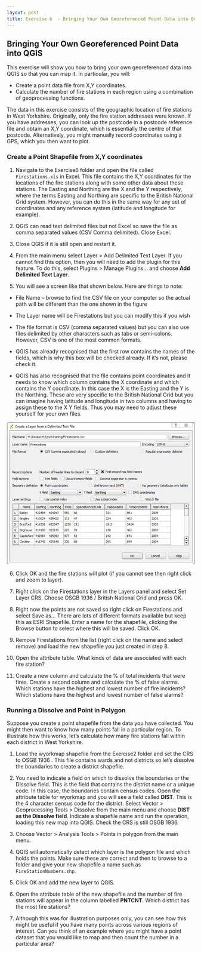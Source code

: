 ```yaml
---
layout: post
title: Exercise 6  - Bringing Your Own Georeferenced Point Data into QGIS
---
```


## Bringing Your Own Georeferenced Point Data into QGIS
This exercise will show you how to bring your own georeferenced data into QGIS so that you can map it. In particular, you will:

- Create a point data file from X,Y coordinates.
- Calculate the number of fire stations in each region using a combination of geoprocessing functions.

The data in this exercise consists of the geographic location of fire stations in West Yorkshire. Originally, only the fire station addresses were known. If you have addresses, you can look up the postcode in a postcode reference file and obtain an X,Y coordinate, which is essentially the centre of that postcode. Alternatively, you might manually record coordinates using a GPS, which you then want to plot.

### Create a Point Shapefile from X,Y coordinates
1. Navigate to the Exercise6 folder and open the file called `Firestations.xls` in Excel. This file contains the X,Y coordinates for the locations of the fire stations along with some other data about these stations. The Easting and Northing are the X and the Y respectively, where the terms Easting and Northing are specific to the British National Grid system. However, you can do this in the same way for any set of coordinates and any reference system (latitude and longitude for example).

2. QGIS can read text delimited files but not Excel so save the file as comma separated values (CSV Comma delimited). Close Excel.

3. Close QGIS if it is still open and restart it.

4. From the main menu select Layer > Add Delimited Text Layer. If you cannot find this option, then you will need to add the plugin for this feature. To do this, select Plugins > Manage Plugins… and choose **Add Delimited Text Layer**.

5. You will see a screen like that shown below. Here are things to note:

  - File Name – browse to find the CSV file on your computer so the actual path will be different than the one shown in the figure

  - The Layer name will be Firestations but you can modify this if you wish


  - The file format is CSV (comma separated values) but you can also use files delimited by other characters such as tabs or semi-colons. However, CSV is one of the most common formats.
  
  - QGIS has already recognised that the first row contains the names of the fields, which is why this box will be checked already. If it’s not, please check it.
  
  - QGIS has also recognised that the file contains point coordinates and it needs to know which column contains the X coordinate and which contains the Y coordinate. In this case the X is the Easting and the Y is the Northing. These are very specific to the British National Grid but you can imagine having latitude and longitude in two columns and having to assign these to the X Y fields. Thus you may need to adjust these yourself for your own files.

![alt text](/img/fig6-1.png)

6. Click OK and the fire stations will plot (if you cannot see then right click and zoom to layer).

7. Right click on the Firestations layer in the Layers panel and select Set Layer CRS. Choose OSGB 1936 / British National Grid and press OK.

8. Right now the points are not saved so right click on Firestations and select Save as… There are lots of different formats available but keep this as ESRI Shapefile. Enter a name for the shapefile, clicking the Browse button to select where this will be saved. Click OK.

9. Remove Firestations from the list (right click on the name and select remove) and load the new shapefile you just created in step 8.

10. Open the attribute table. What kinds of data are associated with each fire station?

11. Create a new column and calculate the % of total incidents that were fires. Create a second column and calculate the % of false alarms. Which stations have the highest and lowest number of fire incidents? Which stations have the highest and lowest number of false alarms?

###  Running a Dissolve and Point in Polygon
Suppose you create a point shapefile from the data you have collected. You might then want to know how many points fall in a particular region. To illustrate how this works, let’s calculate how many fire stations fall within each district in West Yorkshire.

1. Load the wyorkmap shapefile from the Exercise2 folder and set the CRS to OSGB 1936 . This file contains wards and not districts so let’s dissolve the boundaries to create a district shapefile.

2. You need to indicate a field on which to dissolve the boundaries or the Dissolve field. This is the field that contains the district name or a unique code. In this case, the boundaries contain census codes. Open the attribute table for wyorkmap and you will see a field called **DIST**. This is the 4 character census code for the district. Select Vector > Geoprocessing Tools > Dissolve from the main menu and choose **DIST as the Dissolve field**. Indicate a shapefile name and run the operation, loading this new map into QGIS. Check the CRS is still OSGB 1936.

3. Choose Vector > Analysis Tools > Points in polygon from the main menu.

4. QGIS will automatically detect which layer is the polygon file and which holds the points. Make sure these are correct and then to browse to a folder and give your new shapefile a name such as `FireStationNumbers.shp`.

5. Click OK and add the new layer to QGIS.

6. Open the attribute table of the new shapefile and the number of fire stations will appear in the column labelled **PNTCNT**. Which district has the most fire stations?

7. Although this was for illustration purposes only, you can see how this might be useful if you have many points across various regions of interest. Can you think of an example where you might have a point dataset that you would like to map and then count the number in a particular area?
